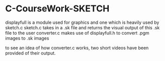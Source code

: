 # C-CourseWork-SKETCH

displayfull is a module used for graphics and one which is heavily used by sketch.c
sketch.c takes in a .sk file and returns the visual output of this .sk file to the user
converter.c makes use of displayfull.h to convert .pgm images to .sk images

to see an idea of how converter.c works, two short videos have been provided of their output.
